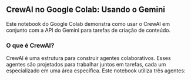 ## CrewAI no Google Colab: Usando o Gemini 
Este notebook do Google Colab demonstra como usar o CrewAI em conjunto com a API do Gemini para tarefas de criação de conteúdo.

### **O que é CrewAI?**

CrewAI é uma estrutura para construir agentes colaborativos. Esses agentes são projetados para trabalhar juntos em tarefas, cada um especializado em uma área específica. Este notebook utiliza três agentes:
